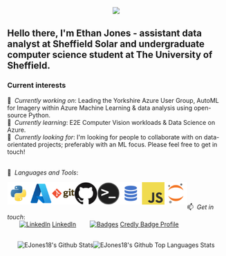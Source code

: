 <div align="center"><img src="https://images.unsplash.com/photo-1451187580459-43490279c0fa?ixlib=rb-1.2.1&ixid=MnwxMjA3fDB8MHxwaG90by1wYWdlfHx8fGVufDB8fHx8&auto=format&fit=crop&w=2500&h=320&q=80"/></div>

## Hello there, I'm Ethan Jones - assistant data analyst at Sheffield Solar and undergraduate computer science student at The University of Sheffield. ##

### Current interests ###
🔭 &nbsp;*Currently working on*: Leading the Yorkshire Azure User Group, AutoML for Imagery within Azure Machine Learning & data analysis using open-source Python.<br>
🌱 &nbsp;*Currently learning*: E2E Computer Vision workloads & Data Science on Azure.<br>
🤔 &nbsp;*Currently looking for*: I'm looking for people to collaborate with on data-orientated projects; preferably with an ML focus. Please feel free to get in touch!<br>
<br>

💾 &nbsp;*Languages and Tools*:

<img align="left" alt="Python" width="52px" src="https://raw.githubusercontent.com/github/explore/80688e429a7d4ef2fca1e82350fe8e3517d3494d/topics/python/python.png" />
<img align="left" alt="Azure" width="52px" src="https://raw.githubusercontent.com/github/explore/eaef8552d8b082ffafe2bfc8a5023d47da904aac/topics/azure/azure.png" />
<img align="left" alt="Git" width="52px" src="https://raw.githubusercontent.com/github/explore/80688e429a7d4ef2fca1e82350fe8e3517d3494d/topics/git/git.png" />
<img align="left" alt="GitHub" width="52px" src="https://raw.githubusercontent.com/github/explore/78df643247d429f6cc873026c0622819ad797942/topics/github/github.png" />
<img align="left" alt="PowerShell" width="52px" src="https://raw.githubusercontent.com/github/explore/80688e429a7d4ef2fca1e82350fe8e3517d3494d/topics/terminal/terminal.png" />
<img align="left" alt="SQL" width="52px" src="https://raw.githubusercontent.com/github/explore/80688e429a7d4ef2fca1e82350fe8e3517d3494d/topics/sql/sql.png" />
<img align="left" alt="JavaScript" width="52px" src="https://raw.githubusercontent.com/github/explore/80688e429a7d4ef2fca1e82350fe8e3517d3494d/topics/javascript/javascript.png" />
<img align="left" alt="Jupiter Notebook" width="52px" src="https://raw.githubusercontent.com/github/explore/80688e429a7d4ef2fca1e82350fe8e3517d3494d/topics/jupyter-notebook/jupyter-notebook.png" />

<br> <br>

📫 &nbsp;*Get in touch*: <br>
&emsp;&emsp;[<img alt="LinkedIn" width="48px" src="https://cdn.worldvectorlogo.com/logos/linkedin-icon-1.svg"/>](https://www.linkedin.com/in/ejjones18/)
[LinkedIn](https://www.linkedin.com/in/ejjones18/)
&emsp;&emsp;[<img alt="Badges" width="48px" src="https://cdn.worldvectorlogo.com/logos/twitter-verified-badge.svg" />](https://www.credly.com/users/ethan-jones.bd1ff17d/badges)
[Credly Badge Profile](https://www.credly.com/users/ethan-jones.bd1ff17d/badges)

<br>

<div align="center"><img alt="EJones18's Github Stats" src="https://github-readme-stats.vercel.app/api?username=EJones18&count_private=true&show_icons=true&hide_border=true&theme=buefy" /><img alt="EJones18's Github Top Languages Stats" src="https://github-readme-stats.vercel.app/api/top-langs/?username=EJones18&count_private=true&show_icons=true&hide_border=true&theme=buefy&layout=compact"/></div>
